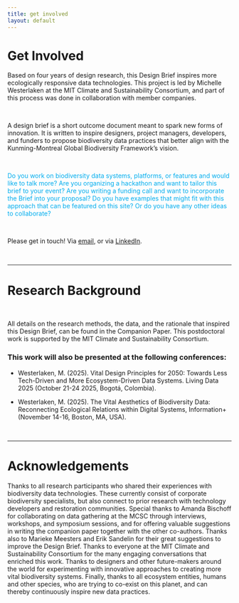 ```yaml
---
title: get involved
layout: default
---
```


# Get Involved

Based on four years of design research, this Design Brief inspires more ecologically responsive data technologies. This project is led by Michelle Westerlaken at the MIT Climate and Sustainability Consortium, and part of this process was done in collaboration with member companies. 

<br>

A design brief is a short outcome document meant to spark new forms of innovation. It is written to inspire designers, project managers, developers, and funders to propose biodiversity data practices that better align with the Kunming-Montreal Global Biodiversity Framework’s vision.

<br>

<span style="color:#00ADEE;"> Do you work on biodiversity data systems, platforms, or features and would like to talk more? Are you organizing a hackathon and want to tailor this brief to your event? Are you writing a funding call and want to incorporate the Brief into your proposal? Do you have examples that might fit with this approach that can be featured on this site? Or do you have any other ideas to collaborate? </span>

<br>

Please get in touch! Via <a href="mailto:mwester@mit.edu">email</a>, or via <a href="https://www.linkedin.com/in/michellewesterlaken/">LinkedIn</a>. 


<br>

_________


# Research Background

<br>

All details on the research methods, the data, and the rationale that inspired this Design Brief, can be found in the Companion Paper. This postdoctoral work is supported by the MIT Climate and Sustainability Consortium.



### This work will also be presented at the following conferences:

- Westerlaken, M. (2025). Vital Design Principles for 2050: Towards Less Tech-Driven and More Ecosystem-Driven Data Systems. Living Data 2025 (October 21-24 2025, Bogotá, Colombia).

- Westerlaken, M. (2025). The Vital Aesthetics of Biodiversity Data: Reconnecting Ecological Relations within Digital Systems, Information+ (November 14-16, Boston, MA, USA).

<br>

_________


# Acknowledgements

Thanks to all research participants who shared their experiences with biodiversity data technologies. These currently consist of corporate biodiversity specialists, but also connect to prior research with technology developers and restoration communities. Special thanks to Amanda Bischoff for collaborating on data gathering at the MCSC through interviews, workshops, and symposium sessions, and for offering valuable suggestions in writing the companion paper together with the other co-authors. Thanks also to Marieke Meesters and Erik Sandelin for their great suggestions to improve the Design Brief. Thanks to everyone at the MIT Climate and Sustainability Consortium for the many engaging conversations that enriched this work. Thanks to designers and other future-makers around the world for experimenting with innovative approaches to creating more vital biodiversity systems. Finally, thanks to all ecosystem entities, humans and other species, who are trying to co-exist on this planet, and can thereby continuously inspire new data practices.

